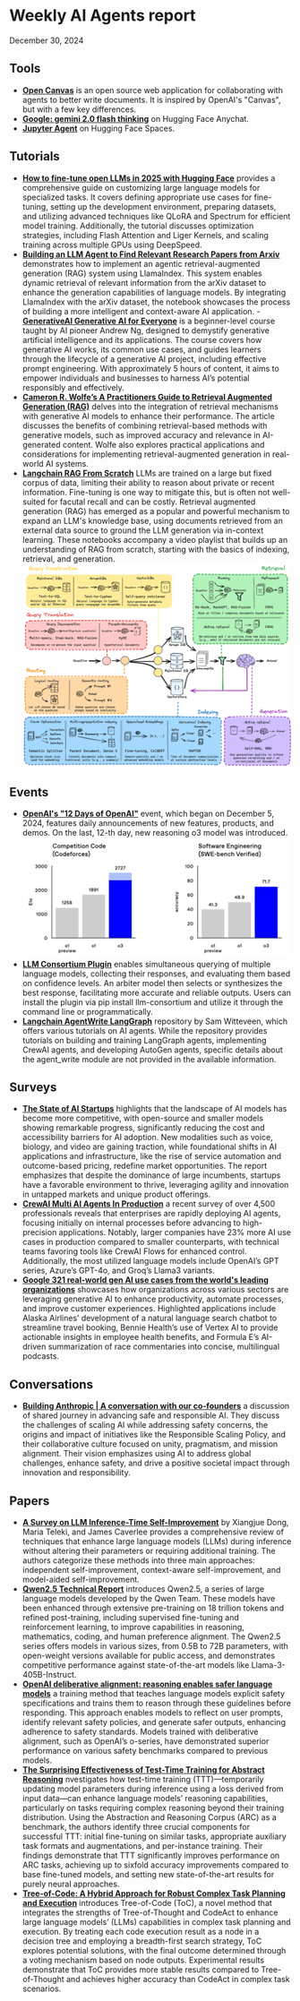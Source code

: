 # Weekly AI Agents report
December 30, 2024


## Tools
- [**Open Canvas**](https://github.com/langchain-ai/open-canvas?tab=readme-ov-file) is an open source web application for collaborating with agents to better write documents. It is inspired by OpenAI's "Canvas", but with a few key differences.
- [**Google: gemini 2.0 flash thinking**](https://huggingface.co/spaces/akhaliq/anychat) on Hugging Face Anychat. 
- [**Jupyter Agent**](https://huggingface.co/spaces/data-agents/jupyter-agent) on Hugging Face Spaces.


## Tutorials
- [**How to fine-tune open LLMs in 2025 with Hugging Face**](https://www.philschmid.de/fine-tune-llms-in-2025) provides a comprehensive guide on customizing large language models for specialized tasks. It covers defining appropriate use cases for fine-tuning, setting up the development environment, preparing datasets, and utilizing advanced techniques like QLoRA and Spectrum for efficient model training. Additionally, the tutorial discusses optimization strategies, including Flash Attention and Liger Kernels, and scaling training across multiple GPUs using DeepSpeed.
- [**Building an LLM Agent to Find Relevant Research Papers from Arxiv**](https://github.com/mistralai/cookbook/blob/main/third_party/LlamaIndex/llamaindex_arxiv_agentic_rag.ipynb) demonstrates how to implement an agentic retrieval-augmented generation (RAG) system using LlamaIndex. This system enables dynamic retrieval of relevant information from the arXiv dataset to enhance the generation capabilities of language models. By integrating LlamaIndex with the arXiv dataset, the notebook showcases the process of building a more intelligent and context-aware AI application.
-[**GenerativeAI Generative AI for Everyone**](https://www.coursera.org/learn/generative-ai-for-everyone?utm_campaign=coursera-campaign-social&utm_medium=institutions&utm_source=deeplearning-ai) is a beginner-level course taught by AI pioneer Andrew Ng, designed to demystify generative artificial intelligence and its applications. The course covers how generative AI works, its common use cases, and guides learners through the lifecycle of a generative AI project, including effective prompt engineering. With approximately 5 hours of content, it aims to empower individuals and businesses to harness AI’s potential responsibly and effectively. 
- [**Cameron R. Wolfe’s A Practitioners Guide to Retrieval Augmented Generation (RAG)**](https://cameronrwolfe.substack.com/p/a-practitioners-guide-to-retrieval?utm_source=profile&utm_medium=reader2) delves into the integration of retrieval mechanisms with generative AI models to enhance their performance. The article discusses the benefits of combining retrieval-based methods with generative models, such as improved accuracy and relevance in AI-generated content. Wolfe also explores practical applications and considerations for implementing retrieval-augmented generation in real-world AI systems.
- [**Langchain RAG From Scratch**](https://github.com/langchain-ai/rag-from-scratch) LLMs are trained on a large but fixed corpus of data, limiting their ability to reason about private or recent information. Fine-tuning is one way to mitigate this, but is often not well-suited for facutal recall and can be costly. Retrieval augmented generation (RAG) has emerged as a popular and powerful mechanism to expand an LLM's knowledge base, using documents retrieved from an external data source to ground the LLM generation via in-context learning. These notebooks accompany a video playlist that builds up an understanding of RAG from scratch, starting with the basics of indexing, retrieval, and generation.
![alt text](image-1.png)

## Events
- [**OpenAI's "12 Days of OpenAI"**](https://openai.com/12-days/) event, which began on December 5, 2024, features daily announcements of new features, products, and demos. On the last, 12-th day, new reasoning o3 model was introduced.
![alt text](image.png)
- [**LLM Consortium Plugin**](https://github.com/irthomasthomas/karpathy-consortium) enables simultaneous querying of multiple language models, collecting their responses, and evaluating them based on confidence levels. An arbiter model then selects or synthesizes the best response, facilitating more accurate and reliable outputs. Users can install the plugin via pip install llm-consortium and utilize it through the command line or programmatically. 
- [**Langchain AgentWrite LangGraph**](https://github.com/samwit/agent_tutorials/tree/main/agent_write) repository by Sam Witteveen, which offers various tutorials on AI agents. While the repository provides tutorials on building and training LangGraph agents, implementing CrewAI agents, and developing AutoGen agents, specific details about the agent_write module are not provided in the available information.

## Surveys
- [**The State of AI Startups**](https://www.latent.space/p/2024-startups) highlights that the landscape of AI models has become more competitive, with open-source and smaller models showing remarkable progress, significantly reducing the cost and accessibility barriers for AI adoption. New modalities such as voice, biology, and video are gaining traction, while foundational shifts in AI applications and infrastructure, like the rise of service automation and outcome-based pricing, redefine market opportunities. The report emphasizes that despite the dominance of large incumbents, startups have a favorable environment to thrive, leveraging agility and innovation in untapped markets and unique product offerings.
- [**CrewAI Multi AI Agents In Production**](https://insights.crewai.com/) a recent survey of over 4,500 professionals reveals that enterprises are rapidly deploying AI agents, focusing initially on internal processes before advancing to high-precision applications. Notably, larger companies have 23% more AI use cases in production compared to smaller counterparts, with technical teams favoring tools like CrewAI Flows for enhanced control.  Additionally, the most utilized language models include OpenAI’s GPT series, Azure’s GPT-4o, and Groq’s Llama3 variants.
- [**Google 321 real-world gen AI use cases from the world's leading organizations**](https://cloud.google.com/transform/101-real-world-generative-ai-use-cases-from-industry-leaders?utm_source=twitter&utm_medium=unpaidsoc&utm_campaign=fy24q4-googlecloud-blog-ai-in_feed-no-brand-global&utm_content=-&linkId=12159742) showcases how organizations across various sectors are leveraging generative AI to enhance productivity, automate processes, and improve customer experiences. Highlighted applications include Alaska Airlines’ development of a natural language search chatbot to streamline travel booking, Bennie Health’s use of Vertex AI to provide actionable insights in employee health benefits, and Formula E’s AI-driven summarization of race commentaries into concise, multilingual podcasts.


## Conversations
- [**Building Anthropic | A conversation with our co-founders**](https://www.youtube.com/watch?v=om2lIWXLLN4) a discussion of shared journey in advancing safe and responsible AI. They discuss the challenges of scaling AI while addressing safety concerns, the origins and impact of initiatives like the Responsible Scaling Policy, and their collaborative culture focused on unity, pragmatism, and mission alignment. Their vision emphasizes using AI to address global challenges, enhance safety, and drive a positive societal impact through innovation and responsibility.


## Papers
- [**A Survey on LLM Inference-Time Self-Improvement**](https://arxiv.org/pdf/2412.14352) by Xiangjue Dong, Maria Teleki, and James Caverlee provides a comprehensive review of techniques that enhance large language models (LLMs) during inference without altering their parameters or requiring additional training.  The authors categorize these methods into three main approaches: independent self-improvement, context-aware self-improvement, and model-aided self-improvement. 
- [**Qwen2.5 Technical Report**](https://arxiv.org/pdf/2412.15115) introduces Qwen2.5, a series of large language models developed by the Qwen Team. These models have been enhanced through extensive pre-training on 18 trillion tokens and refined post-training, including supervised fine-tuning and reinforcement learning, to improve capabilities in reasoning, mathematics, coding, and human preference alignment. The Qwen2.5 series offers models in various sizes, from 0.5B to 72B parameters, with open-weight versions available for public access, and demonstrates competitive performance against state-of-the-art models like Llama-3-405B-Instruct.
- [**OpenAI deliberative alignment: reasoning enables safer language models**](https://openai.com/index/deliberative-alignment/) a training method that teaches language models explicit safety specifications and trains them to reason through these guidelines before responding. This approach enables models to reflect on user prompts, identify relevant safety policies, and generate safer outputs, enhancing adherence to safety standards. Models trained with deliberative alignment, such as OpenAI’s o-series, have demonstrated superior performance on various safety benchmarks compared to previous models.
- [**The Surprising Effectiveness of Test-Time Training for Abstract Reasoning**](https://arxiv.org/pdf/2411.07279) nvestigates how test-time training (TTT)—temporarily updating model parameters during inference using a loss derived from input data—can enhance language models’ reasoning capabilities, particularly on tasks requiring complex reasoning beyond their training distribution. Using the Abstraction and Reasoning Corpus (ARC) as a benchmark, the authors identify three crucial components for successful TTT: initial fine-tuning on similar tasks, appropriate auxiliary task formats and augmentations, and per-instance training. Their findings demonstrate that TTT significantly improves performance on ARC tasks, achieving up to sixfold accuracy improvements compared to base fine-tuned models, and setting new state-of-the-art results for purely neural approaches.
- [**Tree-of-Code: A Hybrid Approach for Robust Complex Task Planning and Execution**](https://arxiv.org/pdf/2412.14212) introduces Tree-of-Code (ToC), a novel method that integrates the strengths of Tree-of-Thought and CodeAct to enhance large language models’ (LLMs) capabilities in complex task planning and execution. By treating each code execution result as a node in a decision tree and employing a breadth-first search strategy, ToC explores potential solutions, with the final outcome determined through a voting mechanism based on node outputs. Experimental results demonstrate that ToC provides more stable results compared to Tree-of-Thought and achieves higher accuracy than CodeAct in complex task scenarios. 